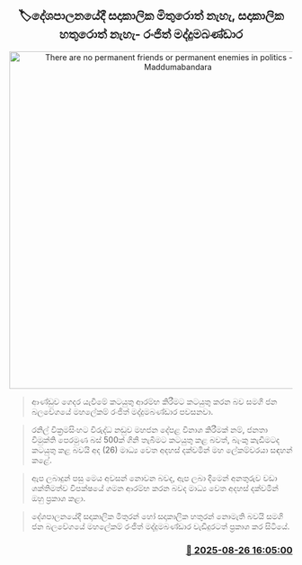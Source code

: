<p align='center'><b><h2 align='center' title='There are no permanent friends or permanent enemies in politics - Ranjith Maddumabandara'>🏷දේශපාලනයේදී සදාකාලික මිතුරොත් නැහැ, සදාකාලික හතුරොත් නැහැ- රංජිත් මද්දුමබණ්ඩාර</h2></b></p>
<p align='center'><img src='https://helakuru.sgp1.cdn.digitaloceanspaces.com/esana/images/lib/ranjith-Madduma-Bandara-media.jpg' width='600' alt='There are no permanent friends or permanent enemies in politics - Ranjith Maddumabandara'></p>

> ආණ්ඩුව ගෙදර යැවීමේ කටයුතු ආරම්භ කිරීමට කටයුතු කරන බව සමගි ජන බලවේගයේ මහලේකම් රංජිත් මද්දුමබණ්ඩාර පවසනවා.

> රනිල් වික්‍රමසිංහට විරුද්ධ නඩුව මහජන දේපළ විනාශ කිරීමක් නම්, ජනතා විමුක්ති පෙරමුණ බස් 500ක් ගිනි තැබීමට කටයුතු කළ බවත්, බැංකු කැඩීමටද කටයුතු කළ බවයි අද (26) මාධ්‍ය වෙත අදහස් දක්වමින් මහ ලේකම්වරයා සඳහන් කළේ.

> ඇප ලබාදුන් පසු මෙය අවසන් නොවන බවද, ඇප ලබා දීමෙන් අනතුරුව වඩා ශක්තිමත්ව විපක්ෂයේ ගමන ආරම්භ කරන බවද මාධ්‍ය වෙත අදහස් දක්වමින් ඔහු ප්‍රකාශ කළා.

> දේශපාලනයේදී සදාකාලික මිතුරන් හෝ සදාකාලික හතුරන් නොමැති බවයි සමගි ජන බලවේගයේ මහලේකම් රංජිත් මද්දුමබණ්ඩාර වැඩිදුරටත් ප්‍රකාශ කර සිටියේ.



<h3 align='right'><a href='https://www.helakuru.lk/esana/p/113083/'>📅 2025-08-26 16:05:00</a></h3>
